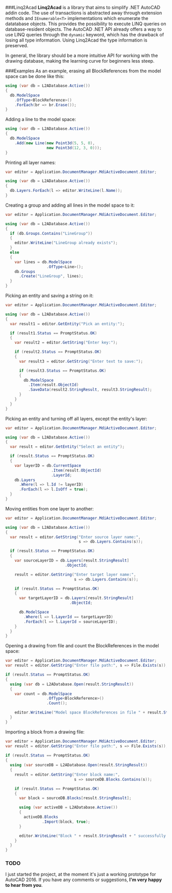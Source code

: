 ###Linq2Acad
**Linq2Acad** is a library that aims to simplify .NET AutoCAD addin code. The use of transactions is abstracted away through extension methods and ```IEnumerable<T>``` implementations which enumerate the datatabase objects. This provides the possibility to execute LINQ queries on database-resident objects. The AutoCAD .NET API already offers a way to use LINQ queries through the ```dynamic``` keyword, which has the drawback of losing all type information. Using Linq2Acad the type information is preserved.

In general, the library should be a more intuitive API for working with the drawing database, making the learning curve for beginners less steep.

###Examples
As an example, erasing all BlockReferences from the model space can be done like this:

```c#
using (var db = L2ADatabase.Active())
{
  db.ModelSpace
    .OfType<BlockReference>()
    .ForEach(br => br.Erase());
}
```

Adding a line to the model space:

```c#
using (var db = L2ADatabase.Active())
{
  db.ModelSpace
    .Add(new Line(new Point3d(5, 5, 0),
                  new Point3d(12, 3, 0)));
}
```

Printing all layer names:

```c#
var editor = Application.DocumentManager.MdiActiveDocument.Editor;

using (var db = L2ADatabase.Active())
{
  db.Layers.ForEach(l => editor.WriteLine(l.Name));
}
```

Creating a group and adding all lines in the model space to it:

```c#
var editor = Application.DocumentManager.MdiActiveDocument.Editor;

using (var db = L2ADatabase.Active())
{
  if (db.Groups.Contains("LineGroup"))
  {
    editor.WriteLine("LineGroup already exists");
  }
  else
  {
    var lines = db.ModelSpace
                  .OfType<Line>();
    db.Groups
      .Create("LineGroup", lines);
  }
}
```

Picking an entity and saving a string on it:

```c#
var editor = Application.DocumentManager.MdiActiveDocument.Editor;

using (var db = L2ADatabase.Active())
{
  var result1 = editor.GetEntity("Pick an entity:");

  if (result1.Status == PromptStatus.OK)
  {
    var result2 = editor.GetString("Enter key:");

    if (result2.Status == PromptStatus.OK)
    {
      var result3 = editor.GetString("Enter text to save:");

      if (result3.Status == PromptStatus.OK)
      {
        db.ModelSpace
          .Item(result.ObjectId)
          .SaveData(result2.StringResult, result3.StringResult);
      }
    }
  }
}
```

Picking an entity and turning off all layers, except the entity's layer:

```c#
var editor = Application.DocumentManager.MdiActiveDocument.Editor;

using (var db = L2ADatabase.Active())
{
  var result = editor.GetEntity("Select an entity");

  if (result.Status == PromptStatus.OK)
  {
    var layerID = db.CurrentSpace
                    .Item(result.ObjectId)
                    .LayerId;
    db.Layers
      .Where(l => l.Id != layerID)
      .ForEach(l => l.IsOff = true);
  }
}
```

Moving entities from one layer to another:

```c#
var editor = Application.DocumentManager.MdiActiveDocument.Editor;

using (var db = L2ADatabase.Active())
{
  var result = editor.GetString("Enter source layer name:",
                                s => db.Layers.Contains(s));

  if (result.Status == PromptStatus.OK)
  {
    var sourceLayerID = db.Layers[result.StringResult]
                          .ObjectId;

    result = editor.GetString("Enter target layer name:",
                              s => db.Layers.Contains(s));

    if (result.Status == PromptStatus.OK)
    {
      var targetLayerID = db.Layers[result.StringResult]
                            .ObjectId;

      db.ModelSpace
        .Where(l => l.LayerId == targetLayerID)
        .ForEach(l => l.LayerId = sourceLayerID);
    }
  }
}
```

Opening a drawing from file and count the BlockReferences in the model space:

```c#
var editor = Application.DocumentManager.MdiActiveDocument.Editor;
var result = editor.GetString("Enter file path:", s => File.Exists(s));

if (result.Status == PromptStatus.OK)
{
  using (var db = L2ADatabase.Open(result.StringResult))
  {
    var count = db.ModelSpace
                  .OfType<BlockReference>()
                  .Count();

    editor.WriteLine("Model space BlockReferences in file " + result.StringResult + ": " + count);
  }
}
```

Importing a block from a drawing file:

```c#
var editor = Application.DocumentManager.MdiActiveDocument.Editor;
var result = editor.GetString("Enter file path:", s => File.Exists(s));
      
if (result.Status == PromptStatus.OK)
{
  using (var sourceDB = L2ADatabase.Open(result.StringResult))
  {
    result = editor.GetString("Enter block name:",
                              s => sourceDB.Blocks.Contains(s));

    if (result.Status == PromptStatus.OK)
    {
      var block = sourceDB.Blocks[result.StringResult];

      using (var activeDB = L2ADatabase.Active())
      {
        activeDB.Blocks
                .Import(block, true);
      }

      editor.WriteLine("Block " + result.StringResult + " successfully imported");
    }
  }
}
```

### TODO
I just started the project, at the moment it's just a working prototype for AutoCAD 2016. If you have any comments or suggestions, **I'm very happy to hear from you**.
